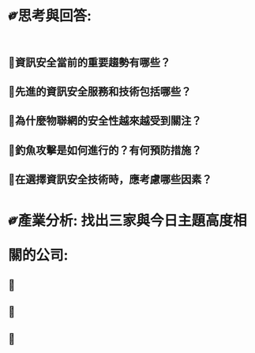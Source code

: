 # ༗思考與回答:
## 🔐資訊安全當前的重要趨勢有哪些？

## 🔐先進的資訊安全服務和技術包括哪些？

## 🔐為什麼物聯網的安全性越來越受到關注？

## 🔐釣魚攻擊是如何進行的？有何預防措施？
 
## 🔐在選擇資訊安全技術時，應考慮哪些因素？

# ༗產業分析: 找出三家與今日主題高度相關的公司:
## 🔐

## 🔐

## 🔐
